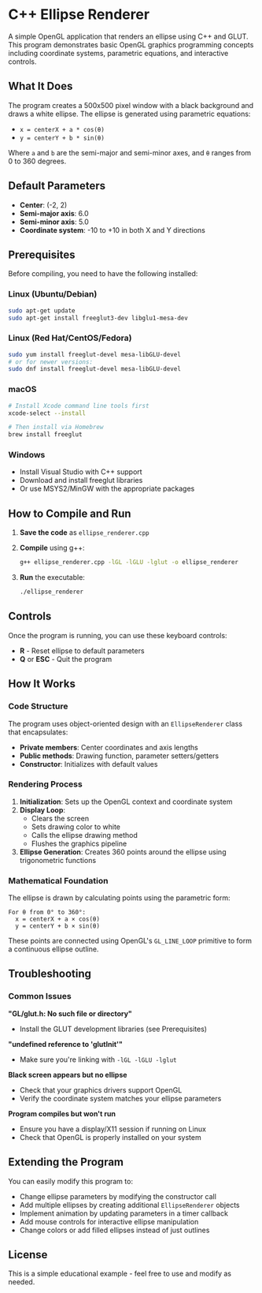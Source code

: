 # C++ Ellipse Renderer

A simple OpenGL application that renders an ellipse using C++ and GLUT. This program demonstrates basic OpenGL graphics programming concepts including coordinate systems, parametric equations, and interactive controls.

## What It Does

The program creates a 500x500 pixel window with a black background and draws a white ellipse. The ellipse is generated using parametric equations:
- `x = centerX + a * cos(θ)`
- `y = centerY + b * sin(θ)`

Where `a` and `b` are the semi-major and semi-minor axes, and `θ` ranges from 0 to 360 degrees.

## Default Parameters

- **Center**: (-2, 2)
- **Semi-major axis**: 6.0
- **Semi-minor axis**: 5.0
- **Coordinate system**: -10 to +10 in both X and Y directions

## Prerequisites

Before compiling, you need to have the following installed:

### Linux (Ubuntu/Debian)
```bash
sudo apt-get update
sudo apt-get install freeglut3-dev libglu1-mesa-dev
```

### Linux (Red Hat/CentOS/Fedora)
```bash
sudo yum install freeglut-devel mesa-libGLU-devel
# or for newer versions:
sudo dnf install freeglut-devel mesa-libGLU-devel
```

### macOS
```bash
# Install Xcode command line tools first
xcode-select --install

# Then install via Homebrew
brew install freeglut
```

### Windows
- Install Visual Studio with C++ support
- Download and install freeglut libraries
- Or use MSYS2/MinGW with the appropriate packages

## How to Compile and Run

1. **Save the code** as `ellipse_renderer.cpp`

2. **Compile** using g++:
   ```bash
   g++ ellipse_renderer.cpp -lGL -lGLU -lglut -o ellipse_renderer
   ```

3. **Run** the executable:
   ```bash
   ./ellipse_renderer
   ```

## Controls

Once the program is running, you can use these keyboard controls:

- **R** - Reset ellipse to default parameters
- **Q** or **ESC** - Quit the program

## How It Works

### Code Structure

The program uses object-oriented design with an `EllipseRenderer` class that encapsulates:

- **Private members**: Center coordinates and axis lengths
- **Public methods**: Drawing function, parameter setters/getters
- **Constructor**: Initializes with default values

### Rendering Process

1. **Initialization**: Sets up the OpenGL context and coordinate system
2. **Display Loop**: 
   - Clears the screen
   - Sets drawing color to white
   - Calls the ellipse drawing method
   - Flushes the graphics pipeline
3. **Ellipse Generation**: Creates 360 points around the ellipse using trigonometric functions

### Mathematical Foundation

The ellipse is drawn by calculating points using the parametric form:
```
For θ from 0° to 360°:
  x = centerX + a × cos(θ)
  y = centerY + b × sin(θ)
```

These points are connected using OpenGL's `GL_LINE_LOOP` primitive to form a continuous ellipse outline.

## Troubleshooting

### Common Issues

**"GL/glut.h: No such file or directory"**
- Install the GLUT development libraries (see Prerequisites)

**"undefined reference to 'glutInit'"**
- Make sure you're linking with `-lGL -lGLU -lglut`

**Black screen appears but no ellipse**
- Check that your graphics drivers support OpenGL
- Verify the coordinate system matches your ellipse parameters

**Program compiles but won't run**
- Ensure you have a display/X11 session if running on Linux
- Check that OpenGL is properly installed on your system

## Extending the Program

You can easily modify this program to:
- Change ellipse parameters by modifying the constructor call
- Add multiple ellipses by creating additional `EllipseRenderer` objects
- Implement animation by updating parameters in a timer callback
- Add mouse controls for interactive ellipse manipulation
- Change colors or add filled ellipses instead of just outlines

## License

This is a simple educational example - feel free to use and modify as needed.